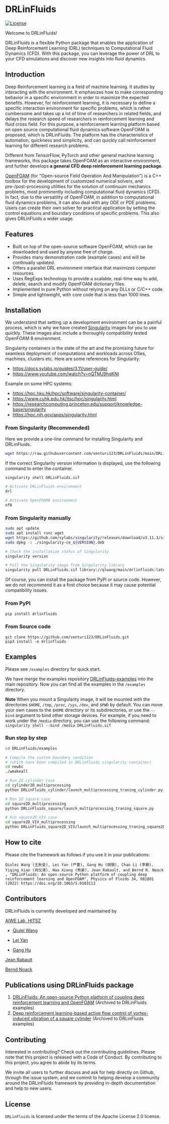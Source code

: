 # DRLinFluids
[![License](https://img.shields.io/badge/license-Apache%202.0-blue.svg)](https://github.com/venturi123/DRLinFluids/blob/main/LICENSE)

Welcome to DRLinFluids!

DRLinFluids is a flexible Python package that enables the application of Deep Reinforcement Learning (DRL) techniques to Computational Fluid Dynamics (CFD). With this package, you can leverage the power of DRL to your CFD simulations and discover new insights into fluid dynamics.

## Introduction

Deep Reinforcement learning is a field of machine learning. It studies by interacting with the environment. It emphasizes how to make corresponding behavior in a specific environment in order to maximize the expected benefits. However, for reinforcement learning, it is necessary to define a specific interaction environment for specific problems, which is rather cumbersome and takes up a lot of time of researchers in related fields, and delays the research speed of researchers in reinforcement learning and fluid cross field. For this purpose, a reinforcement learning platform based on open source computational fluid dynamics software OpenFOAM is proposed, which is DRLinFluids. The platform has the characteristics of automation, quickness and simplicity, and can quickly call reinforcement learning for different research problems.

Different from TensorFlow, PyTorch and other general machine learning frameworks, this package takes OpenFOAM as an interactive environment, and further develops **a general CFD deep reinforcement learning package**.

[OpenFOAM](https://en.wikipedia.org/wiki/OpenFOAM) (for "Open-source Field Operation And Manipulation") is a C++ toolbox for the development of customized numerical solvers, and pre-/post-processing utilities for the solution of continuum mechanics problems, most prominently including computational fluid dynamics (CFD). In fact, due to the versatility of OpenFOAM, in addition to computational fluid dynamics problems, it can also deal with any ODE or PDE problems. Users can create their own solver for practical application by setting the control equations and boundary conditions of specific problems. This also gives DRLinFluids a wider usage.

## Features
- Built on top of the open-source software OpenFOAM, which can be downloaded and used by anyone free of charge.
- Provides many demonstration code (example cases) and will be continually updated.
- Offers a parallel DRL environment interface that maximizes computer resources.
- Uses RegExps technology to provide a scalable, real-time way to add, delete, search and modify OpenFOAM dictionary files.
- Implemented in pure Python without relying on any DLLs or C/C++ code.
- Simple and lightweight, with core code that is less than 1000 lines.

## Installation

We understand that setting up a development environment can be a painful process, which is why we have created [Singularity](https://github.com/sylabs/singularity) images for you to use quickly. These images also include a thoroughly compatibility tested OpenFOAM 8 environment.

Singularity containers is the state of the art and the promising future for seamless deployment of computations and workloads across OSes, machines, clusters etc. Here are some references for Singularity:
- https://docs.sylabs.io/guides/3.11/user-guide/
- https://www.youtube.com/watch?v=nQTMJ9hqKNI

Example on some HPC systems: 
- https://hpc.hku.hk/hpc/software/singularity-container/
- https://www.cuhk.edu.hk/itsc/hpc/singularity.html
- https://researchcomputing.princeton.edu/support/knowledge-base/singularity
- https://hpc.nih.gov/apps/singularity.html

### From Singularity (Recommended)
Here we provide a one-line command for installing Singularity and DRLinFluids.
```bash
wget https://raw.githubusercontent.com/venturi123/DRLinFluids/main/DRLinFluids_install.sh && sudo bash DRLinFluids_install.sh && singularity version
```
If the correct Singularity version information is displayed, use the following command to enter the container.
```bash
singularity shell DRLinFluids.sif

# Activate DRLinFluids environment
drl

# Activate OpenFOAM8 environment
of8
```

### From Singularity manually
```bash
sudo apt update
sudo apt install runc wget
wget https://github.com/sylabs/singularity/releases/download/v3.11.3/singularity-ce_${VERSION}.deb
sudo dpkg -i ./singularity-ce_${VERSION}.deb

# Check the installation status of Singularity
singularity version

# Pull the Singularity image from Singularity library
singularity pull DRLinFluids.sif library://qlwang/main/drlinfluids:latest
```

Of course, you can install the package from PyPI or source code. However, we do not recommend it as a first choice because it may cause potential compatibility issues.
### From PyPI

```bash
pip install drlinfluids
```

### From Source code

```
git clone https://github.com/venturi123/DRLinFluids.git
pip3 install -e drlinfluids
```

## Examples

Please see `/examples` directory for quick start.

We have merge the examples repository [DRLinFluids-examples](https://github.com/venturi123/DRLinFluids-examples) into the main repository. Now you can find all the examples in the `/examples` directory.

**Note**
When you mount a Singularity image, it will be mounted with the directories `$HOME`, `/tmp`, `/proc`, `/sys`, `/dev`, and `$PWD` by default. You can move your own cases to the `$HOME` directory or its subdirectories, or use the `--bind` argument to bind other storage devices. For example, if you need to work under the `/media` directory, you can use the following command: 
`singularity shell --bind /media DRLinFluids.sif`

### Run step by step
```bash
cd DRLinFluids/examples

# Compile the custom boundary condition
# (which have been compiled in DRLinFluids singularity container)
cd newbc
./wmakeall

# Run 2D cylinder case
cd cylinder2D_multiprocessing
python DRLinFluids_cylinder/launch_multiprocessing_traning_cylinder.py

# Run 2D square case
cd square2D_multiprocessing
python DRLinFluids_square/launch_multiprocessing_traning_square.py

# Run square2D_VIV case
cd square2D_VIV_multiprocessing
python DRLinFluids_square2D_VIV/launch_multiprocessing_traning_square2D_VIV.py
```

## How to cite

Please cite the framework as follows if you use it in your publications:

```
Qiulei Wang (王秋垒), Lei Yan (严雷), Gang Hu (胡钢), Chao Li (李朝), Yiqing Xiao (肖仪清), Hao Xiong (熊昊), Jean Rabault, and Bernd R. Noack , "DRLinFluids: An open-source Python platform of coupling deep reinforcement learning and OpenFOAM", Physics of Fluids 34, 081801 (2022) https://doi.org/10.1063/5.0103113
```

## Contributors

DRLinFluids is currently developed and maintained by 

[AIWE Lab, HITSZ](http://aiwe.hitsz.edu.cn)

- [Qiulei Wang](https://github.com/venturi123)

- [Lei Yan](https://github.com/1900360)

- [Gang Hu](http://faculty.hitsz.edu.cn/hugang)

[Jean Rabault](https://github.com/jerabaul29)

[Bernd Noack](http://www.berndnoack.com/)

## Publications using DRLinFluids package
1. [DRLinFluids: An open-source Python platform of coupling deep reinforcement learning and OpenFOAM](https://doi.org/10.1063/5.0103113) (Archived to DRLinFluids examples)
2. [Deep reinforcement learning-based active flow control of vortex-induced vibration of a square cylinder](https://doi.org/10.1063/5.0152777) (Archived to DRLinFluids examples)

## Contributing
Interested in contributing? Check out the contributing guidelines. Please note that this project is released with a Code of Conduct. By contributing to this project, you agree to abide by its terms.

We invite all users to further discuss and ask for help directly on Github, through the issue system, and we commit to helping develop a community around the DRLinFluids framework by providing in-depth documentation and help to new users.

## License
`DRLinFluids` is licensed under the terms of the Apache License 2.0 license.
